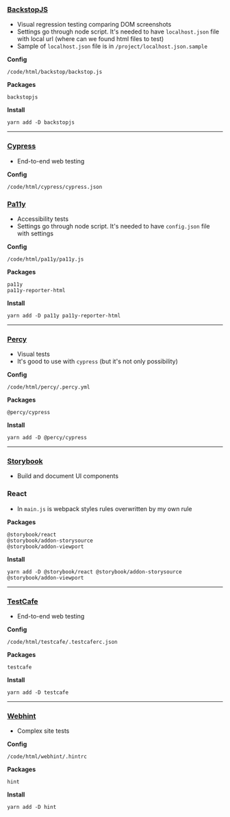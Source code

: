 ### [BackstopJS](https://github.com/garris/BackstopJS)

-   Visual regression testing comparing DOM screenshots
-   Settings go through node script. It's needed to have `localhost.json` file with local url (where can we found html files to test)
-   Sample of `localhost.json` file is in `/project/localhost.json.sample`

**Config**

    /code/html/backstop/backstop.js

**Packages**

    backstopjs

**Install**

    yarn add -D backstopjs

---

### [Cypress](https://www.cypress.io)

-   End-to-end web testing

**Config**

    /code/html/cypress/cypress.json

### [Pa11y](https://pa11y.org/)

-   Accessibility tests
-   Settings go through node script. It's needed to have `config.json` file with settings

**Config**

    /code/html/pa11y/pa11y.js

**Packages**

    pa11y
    pa11y-reporter-html

**Install**

    yarn add -D pa11y pa11y-reporter-html

---

### [Percy](https://percy.io)

-   Visual tests
-   It's good to use with `cypress` (but it's not only possibility)

**Config**

    /code/html/percy/.percy.yml

**Packages**

    @percy/cypress

**Install**

    yarn add -D @percy/cypress

---

### [Storybook](https://storybook.js.org)

-   Build and document UI components

### React

-   In `main.js` is webpack styles rules overwritten by my own rule

**Packages**

    @storybook/react
    @storybook/addon-storysource
    @storybook/addon-viewport

**Install**

    yarn add -D @storybook/react @storybook/addon-storysource @storybook/addon-viewport

---

### [TestCafe](https://devexpress.github.io/testcafe/)

-   End-to-end web testing

**Config**

    /code/html/testcafe/.testcaferc.json

**Packages**

    testcafe

**Install**

    yarn add -D testcafe

---

### [Webhint](https://webhint.io)

-   Complex site tests

**Config**

    /code/html/webhint/.hintrc

**Packages**

    hint

**Install**

    yarn add -D hint
